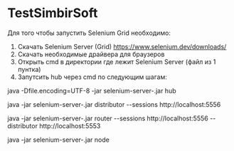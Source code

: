# TestSimbirSoft
Для того чтобы запустить Selenium Grid необходимо:
1) Скачать Selenium Server (Grid) https://www.selenium.dev/downloads/
2) Скачать необходимые драйвера для браузеров
3) Открыть cmd в директории где лежит Selenium Server (файл из 1 пунтка)
4) Запутсить hub через cmd по следующим шагам: 

java -Dfile.encoding=UTF-8 -jar selenium-server-<version>.jar hub
  
java -jar selenium-server-<version>.jar distributor --sessions http://localhost:5556
  
java -jar selenium-server-<version>.jar router --sessions http://localhost:5556 --distributor http://localhost:5553
  
java -jar selenium-server-<version>.jar node
